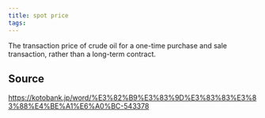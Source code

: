 ```yaml
---
title: spot price
tags: 
---
```


The transaction price of crude oil for a one-time purchase and sale transaction, rather than a long-term contract.

## Source
https://kotobank.jp/word/%E3%82%B9%E3%83%9D%E3%83%83%E3%83%88%E4%BE%A1%E6%A0%BC-543378